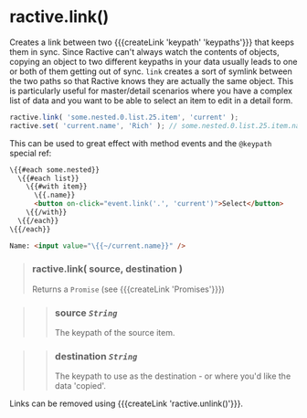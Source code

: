 # ractive.link()


Creates a link between two {{{createLink 'keypath' 'keypaths'}}} that keeps them in sync. Since Ractive can't always watch the contents of objects, copying an object to two different keypaths in your data usually leads to one or both of them getting out of sync. `link` creates a sort of symlink between the two paths so that Ractive knows they are actually the same object. This is particularly useful for master/detail scenarios where you have a complex list of data and you want to be able to select an item to edit in a detail form.

```js
ractive.link( 'some.nested.0.list.25.item', 'current' );
ractive.set( 'current.name', 'Rich' ); // some.nested.0.list.25.item.name is also updated to be 'Rich'
```

This can be used to great effect with method events and the `@keypath` special ref:
```html
\{{#each some.nested}}
  \{{#each list}}
    \{{#with item}}
      \{{.name}}
      <button on-click="event.link('.', 'current')">Select</button>
    \{{/with}}
  \{{/each}}
\{{/each}}

Name: <input value="\{{~/current.name}}" />
```

> ### ractive.link( source, destination )
> Returns a `Promise` (see {{{createLink 'Promises'}}})

> > ### **source** *`String`*
> > The keypath of the source item.

> > ### **destination** *`String`*
> > The keypath to use as the destination - or where you'd like the data 'copied'.

Links can be removed using {{{createLink 'ractive.unlink()'}}}.
